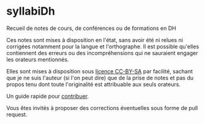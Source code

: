 syllabiDh
=========

Recueil de notes de cours, de conférences ou de formations en DH

Ces notes sont mises à disposition en l'état, sans avoir été ni relues ni corrigées notamment pour la langue et l'orthographe. Il est possible qu'elles contiennent des erreurs ou des incompréhensions qui ne sauraient engager les orateurs mentionnés.

Elles sont mises à disposition sous [licence CC-BY-SA](https://github.com/publicarchitectura/syllabiDh/blob/master/LICENSE.md) par facilité, sachant que je ne suis l'auteur (si l'on peut dire) que de la prise de notes et pas du propos tenu dont toute l'originalité est attribuable aux seuls orateurs.

Un guide rapide pour [contribuer](https://github.com/publicarchitectura/syllabiDh/blob/master/CONTRIBUTE.md).

Vous êtes invités à proposer des corrections éventuelles sous forme de pull request.

